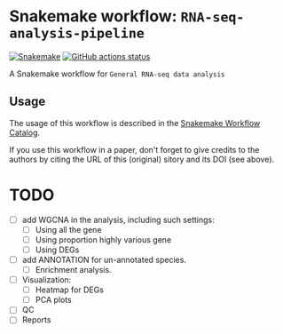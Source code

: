 # Snakemake workflow: `RNA-seq-analysis-pipeline`

[![Snakemake](https://img.shields.io/badge/snakemake-≥6.3.0-brightgreen.svg)](https://snakemake.github.io)
[![GitHub actions status](https://github.com/loganylchen/RNA-seq-analysis-pipeline/workflows/Tests/badge.svg?branch=main)](https://github.com/loganylchen/RNA-seq-analysis-pipeline/actions?query=branch%3Amain+workflow%3ATests)


A Snakemake workflow for `General RNA-seq data analysis`


## Usage

The usage of this workflow is described in the [Snakemake Workflow Catalog](https://snakemake.github.io/snakemake-workflow-catalog/?usage=loganylchen%2FRNA-seq-analysis-pipeline).

If you use this workflow in a paper, don't forget to give credits to the authors by citing the URL of this (original) <repo>sitory and its DOI (see above).

# TODO

* [ ] add WGCNA in the analysis, including such settings:
  * [ ] Using all the gene
  * [ ] Using proportion highly various gene
  * [ ] Using DEGs
* [ ] add ANNOTATION for un-annotated species.
  * [ ] Enrichment analysis.
* [ ] Visualization:
  * [ ] Heatmap for DEGs
  * [ ] PCA plots
* [ ] QC
* [ ] Reports